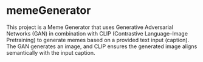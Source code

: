 # memeGenerator
This project is a Meme Generator that uses Generative Adversarial Networks (GAN) in combination with CLIP (Contrastive Language–Image Pretraining) to generate memes based on a provided text input (caption). The GAN generates an image, and CLIP ensures the generated image aligns semantically with the input caption.
